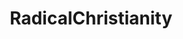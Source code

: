 ---
title: RadicalChristianity
crosslinks:
- Christianity
- TrueChristian
- IAmA
- AMAAggregator
- Socialism_101
- AskHistorians
- socialism
- Anglicanism
- religion
- atheism
- NewCharismaticism
- OpenChristian
- fullcommunism
- OpenCatholic
- PostPoMo
- Catholicism
- islamicleft
- ShrugLifeSyndicate
- solipsism
---